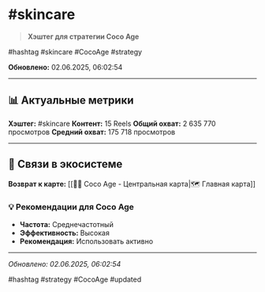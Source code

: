 # #skincare

> **Хэштег для стратегии Coco Age**

#hashtag #skincare #CocoAge #strategy

**Обновлено:** 02.06.2025, 06:02:54

---

## 📊 Актуальные метрики

**Хэштег:** #skincare
**Контент:** 15 Reels
**Общий охват:** 2 635 770 просмотров
**Средний охват:** 175 718 просмотров

---

## 🔗 Связи в экосистеме

**Возврат к карте:** [[🥥✨ Coco Age - Центральная карта|🗺️ Главная карта]]

### 💡 Рекомендации для Coco Age
- **Частота:** Среднечастотный
- **Эффективность:** Высокая
- **Рекомендация:** Использовать активно

---

*Обновлено: 02.06.2025, 06:02:54*

#hashtag #strategy #CocoAge #updated